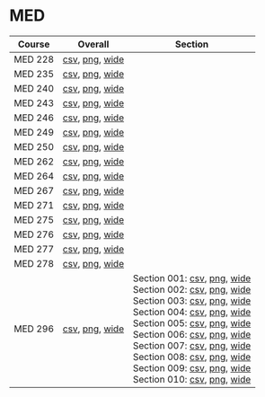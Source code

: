 # MED

| Course | Overall | Section |
| ------ | ------- | ------- |
| MED 228 | [csv](https://github.com/UCSD-Historical-Enrollment-Data/2024Fall/blob/main/overall/MED%20228.csv), [png](https://raw.githubusercontent.com/UCSD-Historical-Enrollment-Data/2024Fall/main/plot_overall/MED%20228.png), [wide](https://raw.githubusercontent.com/UCSD-Historical-Enrollment-Data/2024Fall/main/plot_overall_wide/MED%20228.png) |  |
| MED 235 | [csv](https://github.com/UCSD-Historical-Enrollment-Data/2024Fall/blob/main/overall/MED%20235.csv), [png](https://raw.githubusercontent.com/UCSD-Historical-Enrollment-Data/2024Fall/main/plot_overall/MED%20235.png), [wide](https://raw.githubusercontent.com/UCSD-Historical-Enrollment-Data/2024Fall/main/plot_overall_wide/MED%20235.png) |  |
| MED 240 | [csv](https://github.com/UCSD-Historical-Enrollment-Data/2024Fall/blob/main/overall/MED%20240.csv), [png](https://raw.githubusercontent.com/UCSD-Historical-Enrollment-Data/2024Fall/main/plot_overall/MED%20240.png), [wide](https://raw.githubusercontent.com/UCSD-Historical-Enrollment-Data/2024Fall/main/plot_overall_wide/MED%20240.png) |  |
| MED 243 | [csv](https://github.com/UCSD-Historical-Enrollment-Data/2024Fall/blob/main/overall/MED%20243.csv), [png](https://raw.githubusercontent.com/UCSD-Historical-Enrollment-Data/2024Fall/main/plot_overall/MED%20243.png), [wide](https://raw.githubusercontent.com/UCSD-Historical-Enrollment-Data/2024Fall/main/plot_overall_wide/MED%20243.png) |  |
| MED 246 | [csv](https://github.com/UCSD-Historical-Enrollment-Data/2024Fall/blob/main/overall/MED%20246.csv), [png](https://raw.githubusercontent.com/UCSD-Historical-Enrollment-Data/2024Fall/main/plot_overall/MED%20246.png), [wide](https://raw.githubusercontent.com/UCSD-Historical-Enrollment-Data/2024Fall/main/plot_overall_wide/MED%20246.png) |  |
| MED 249 | [csv](https://github.com/UCSD-Historical-Enrollment-Data/2024Fall/blob/main/overall/MED%20249.csv), [png](https://raw.githubusercontent.com/UCSD-Historical-Enrollment-Data/2024Fall/main/plot_overall/MED%20249.png), [wide](https://raw.githubusercontent.com/UCSD-Historical-Enrollment-Data/2024Fall/main/plot_overall_wide/MED%20249.png) |  |
| MED 250 | [csv](https://github.com/UCSD-Historical-Enrollment-Data/2024Fall/blob/main/overall/MED%20250.csv), [png](https://raw.githubusercontent.com/UCSD-Historical-Enrollment-Data/2024Fall/main/plot_overall/MED%20250.png), [wide](https://raw.githubusercontent.com/UCSD-Historical-Enrollment-Data/2024Fall/main/plot_overall_wide/MED%20250.png) |  |
| MED 262 | [csv](https://github.com/UCSD-Historical-Enrollment-Data/2024Fall/blob/main/overall/MED%20262.csv), [png](https://raw.githubusercontent.com/UCSD-Historical-Enrollment-Data/2024Fall/main/plot_overall/MED%20262.png), [wide](https://raw.githubusercontent.com/UCSD-Historical-Enrollment-Data/2024Fall/main/plot_overall_wide/MED%20262.png) |  |
| MED 264 | [csv](https://github.com/UCSD-Historical-Enrollment-Data/2024Fall/blob/main/overall/MED%20264.csv), [png](https://raw.githubusercontent.com/UCSD-Historical-Enrollment-Data/2024Fall/main/plot_overall/MED%20264.png), [wide](https://raw.githubusercontent.com/UCSD-Historical-Enrollment-Data/2024Fall/main/plot_overall_wide/MED%20264.png) |  |
| MED 267 | [csv](https://github.com/UCSD-Historical-Enrollment-Data/2024Fall/blob/main/overall/MED%20267.csv), [png](https://raw.githubusercontent.com/UCSD-Historical-Enrollment-Data/2024Fall/main/plot_overall/MED%20267.png), [wide](https://raw.githubusercontent.com/UCSD-Historical-Enrollment-Data/2024Fall/main/plot_overall_wide/MED%20267.png) |  |
| MED 271 | [csv](https://github.com/UCSD-Historical-Enrollment-Data/2024Fall/blob/main/overall/MED%20271.csv), [png](https://raw.githubusercontent.com/UCSD-Historical-Enrollment-Data/2024Fall/main/plot_overall/MED%20271.png), [wide](https://raw.githubusercontent.com/UCSD-Historical-Enrollment-Data/2024Fall/main/plot_overall_wide/MED%20271.png) |  |
| MED 275 | [csv](https://github.com/UCSD-Historical-Enrollment-Data/2024Fall/blob/main/overall/MED%20275.csv), [png](https://raw.githubusercontent.com/UCSD-Historical-Enrollment-Data/2024Fall/main/plot_overall/MED%20275.png), [wide](https://raw.githubusercontent.com/UCSD-Historical-Enrollment-Data/2024Fall/main/plot_overall_wide/MED%20275.png) |  |
| MED 276 | [csv](https://github.com/UCSD-Historical-Enrollment-Data/2024Fall/blob/main/overall/MED%20276.csv), [png](https://raw.githubusercontent.com/UCSD-Historical-Enrollment-Data/2024Fall/main/plot_overall/MED%20276.png), [wide](https://raw.githubusercontent.com/UCSD-Historical-Enrollment-Data/2024Fall/main/plot_overall_wide/MED%20276.png) |  |
| MED 277 | [csv](https://github.com/UCSD-Historical-Enrollment-Data/2024Fall/blob/main/overall/MED%20277.csv), [png](https://raw.githubusercontent.com/UCSD-Historical-Enrollment-Data/2024Fall/main/plot_overall/MED%20277.png), [wide](https://raw.githubusercontent.com/UCSD-Historical-Enrollment-Data/2024Fall/main/plot_overall_wide/MED%20277.png) |  |
| MED 278 | [csv](https://github.com/UCSD-Historical-Enrollment-Data/2024Fall/blob/main/overall/MED%20278.csv), [png](https://raw.githubusercontent.com/UCSD-Historical-Enrollment-Data/2024Fall/main/plot_overall/MED%20278.png), [wide](https://raw.githubusercontent.com/UCSD-Historical-Enrollment-Data/2024Fall/main/plot_overall_wide/MED%20278.png) |  |
| MED 296 | [csv](https://github.com/UCSD-Historical-Enrollment-Data/2024Fall/blob/main/overall/MED%20296.csv), [png](https://raw.githubusercontent.com/UCSD-Historical-Enrollment-Data/2024Fall/main/plot_overall/MED%20296.png), [wide](https://raw.githubusercontent.com/UCSD-Historical-Enrollment-Data/2024Fall/main/plot_overall_wide/MED%20296.png) | Section 001: [csv](https://github.com/UCSD-Historical-Enrollment-Data/2024Fall/blob/main/section/MED%20296_001.csv), [png](https://raw.githubusercontent.com/UCSD-Historical-Enrollment-Data/2024Fall/main/plot_section/MED%20296_001.png), [wide](https://raw.githubusercontent.com/UCSD-Historical-Enrollment-Data/2024Fall/main/plot_section_wide/MED%20296_001.png)<br>Section 002: [csv](https://github.com/UCSD-Historical-Enrollment-Data/2024Fall/blob/main/section/MED%20296_002.csv), [png](https://raw.githubusercontent.com/UCSD-Historical-Enrollment-Data/2024Fall/main/plot_section/MED%20296_002.png), [wide](https://raw.githubusercontent.com/UCSD-Historical-Enrollment-Data/2024Fall/main/plot_section_wide/MED%20296_002.png)<br>Section 003: [csv](https://github.com/UCSD-Historical-Enrollment-Data/2024Fall/blob/main/section/MED%20296_003.csv), [png](https://raw.githubusercontent.com/UCSD-Historical-Enrollment-Data/2024Fall/main/plot_section/MED%20296_003.png), [wide](https://raw.githubusercontent.com/UCSD-Historical-Enrollment-Data/2024Fall/main/plot_section_wide/MED%20296_003.png)<br>Section 004: [csv](https://github.com/UCSD-Historical-Enrollment-Data/2024Fall/blob/main/section/MED%20296_004.csv), [png](https://raw.githubusercontent.com/UCSD-Historical-Enrollment-Data/2024Fall/main/plot_section/MED%20296_004.png), [wide](https://raw.githubusercontent.com/UCSD-Historical-Enrollment-Data/2024Fall/main/plot_section_wide/MED%20296_004.png)<br>Section 005: [csv](https://github.com/UCSD-Historical-Enrollment-Data/2024Fall/blob/main/section/MED%20296_005.csv), [png](https://raw.githubusercontent.com/UCSD-Historical-Enrollment-Data/2024Fall/main/plot_section/MED%20296_005.png), [wide](https://raw.githubusercontent.com/UCSD-Historical-Enrollment-Data/2024Fall/main/plot_section_wide/MED%20296_005.png)<br>Section 006: [csv](https://github.com/UCSD-Historical-Enrollment-Data/2024Fall/blob/main/section/MED%20296_006.csv), [png](https://raw.githubusercontent.com/UCSD-Historical-Enrollment-Data/2024Fall/main/plot_section/MED%20296_006.png), [wide](https://raw.githubusercontent.com/UCSD-Historical-Enrollment-Data/2024Fall/main/plot_section_wide/MED%20296_006.png)<br>Section 007: [csv](https://github.com/UCSD-Historical-Enrollment-Data/2024Fall/blob/main/section/MED%20296_007.csv), [png](https://raw.githubusercontent.com/UCSD-Historical-Enrollment-Data/2024Fall/main/plot_section/MED%20296_007.png), [wide](https://raw.githubusercontent.com/UCSD-Historical-Enrollment-Data/2024Fall/main/plot_section_wide/MED%20296_007.png)<br>Section 008: [csv](https://github.com/UCSD-Historical-Enrollment-Data/2024Fall/blob/main/section/MED%20296_008.csv), [png](https://raw.githubusercontent.com/UCSD-Historical-Enrollment-Data/2024Fall/main/plot_section/MED%20296_008.png), [wide](https://raw.githubusercontent.com/UCSD-Historical-Enrollment-Data/2024Fall/main/plot_section_wide/MED%20296_008.png)<br>Section 009: [csv](https://github.com/UCSD-Historical-Enrollment-Data/2024Fall/blob/main/section/MED%20296_009.csv), [png](https://raw.githubusercontent.com/UCSD-Historical-Enrollment-Data/2024Fall/main/plot_section/MED%20296_009.png), [wide](https://raw.githubusercontent.com/UCSD-Historical-Enrollment-Data/2024Fall/main/plot_section_wide/MED%20296_009.png)<br>Section 010: [csv](https://github.com/UCSD-Historical-Enrollment-Data/2024Fall/blob/main/section/MED%20296_010.csv), [png](https://raw.githubusercontent.com/UCSD-Historical-Enrollment-Data/2024Fall/main/plot_section/MED%20296_010.png), [wide](https://raw.githubusercontent.com/UCSD-Historical-Enrollment-Data/2024Fall/main/plot_section_wide/MED%20296_010.png) |
